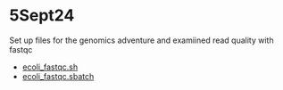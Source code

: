 # 5Sept24

Set up files for the genomics adventure and examiined read quality with fastqc 

* [ecoli_fastqc.sh](https://github.com/mbtoomey/genomics_adventure/blob/release/scripts/ecoli_fastqc.sh)
* [ecoli_fastqc.sbatch](https://github.com/mbtoomey/genomics_adventure/blob/release/scripts/ecoli_fastqc.sbatch)

